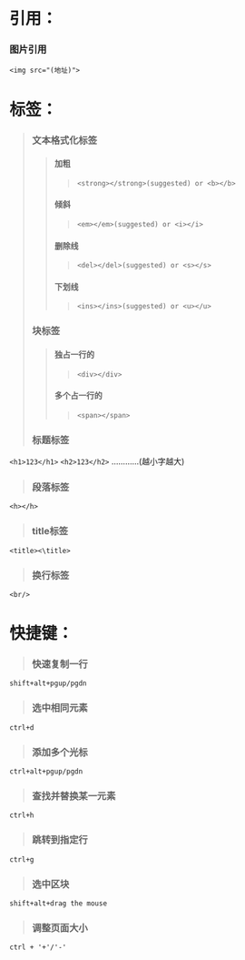 # 引用：
### 图片引用
`<img src="(地址)">`
# 标签：
>### 文本格式化标签
>>#### 加粗
>>>`<strong></strong>(suggested) or <b></b>`
>>#### 倾斜
>>>`<em></em>(suggested) or <i></i>`
>>#### 删除线
>>>`<del></del>(suggested) or <s></s>`
>>#### 下划线
>>>`<ins></ins>(suggested) or <u></u>`
>### 块标签
>>#### 独占一行的
>>>`<div></div>`
>>#### 多个占一行的
>>>`<span></span>`
>### 标题标签
`<h1>123</h1>`
`<h2>123</h2>`
…………(越小字越大)
>### 段落标签
`<h></h>`
>### title标签
`<title><\title>`
>### 换行标签
`<br/>`
# 快捷键：
>### 快速复制一行
`shift+alt+pgup/pgdn`

>### 选中相同元素
`ctrl+d`
>### 添加多个光标
`ctrl+alt+pgup/pgdn`
>### 查找并替换某一元素
`ctrl+h`
>### 跳转到指定行
`ctrl+g`
>### 选中区块
`shift+alt+drag the mouse`
>### 调整页面大小
`ctrl + '+'/'-'`